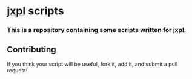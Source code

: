 # [jxpl](https://github.com/angelsl/jxpl) scripts

### This is a repository containing some scripts written for jxpl.

## Contributing
If you think your script will be useful, fork it, add it, and submit a pull request!